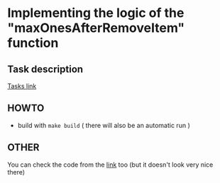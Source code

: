 # Implementing the logic of the "maxOnesAfterRemoveItem" function

## Task description
[Tasks link](https://gist.github.com/rusdevops/d85340e26aeac720c338874492adf637#file-21195-md)

## HOWTO

- build with `make build` ( there will also be an automatic run )

## OTHER

You can check the code from the [link](https://replit.com/@sw0ps1/OldlaceVerifiableScripts) too (but it doesn't look very nice there)
